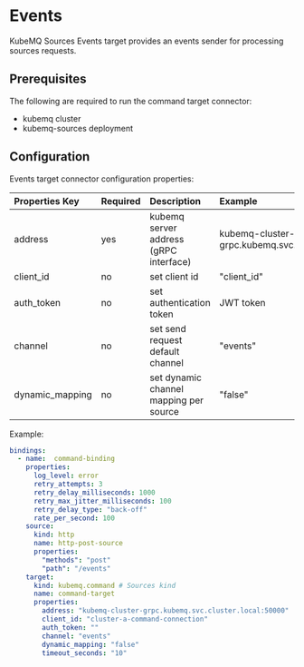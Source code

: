 # Events

KubeMQ Sources Events target provides an events sender for processing sources requests.

## Prerequisites

The following are required to run the command target connector:

* kubemq cluster
* kubemq-sources deployment

## Configuration

Events target connector configuration properties:

| Properties Key | Required | Description | Example |
| :--- | :--- | :--- | :--- |
| address | yes | kubemq server address \(gRPC interface\) | kubemq-cluster-grpc.kubemq.svc.cluster.local:50000 |
| client\_id | no | set client id | "client\_id" |
| auth\_token | no | set authentication token | JWT token |
| channel | no | set send request default channel | "events" |
| dynamic\_mapping | no | set dynamic channel mapping per source | "false" |

Example:

```yaml
bindings:
  - name:  command-binding 
    properties: 
      log_level: error
      retry_attempts: 3
      retry_delay_milliseconds: 1000
      retry_max_jitter_milliseconds: 100
      retry_delay_type: "back-off"
      rate_per_second: 100
    source:
      kind: http
      name: http-post-source
      properties:
        "methods": "post"
        "path": "/events"
    target:
      kind: kubemq.command # Sources kind
      name: command-target 
      properties: 
        address: "kubemq-cluster-grpc.kubemq.svc.cluster.local:50000"
        client_id: "cluster-a-command-connection"
        auth_token: ""
        channel: "events"
        dynamic_mapping: "false"
        timeout_seconds: "10"
```

